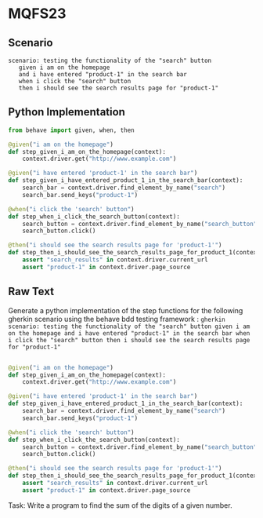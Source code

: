 # MQFS23
## Scenario
```gherkin
scenario: testing the functionality of the "search" button 
   given i am on the homepage 
   and i have entered "product-1" in the search bar 
   when i click the "search" button 
   then i should see the search results page for "product-1"
```


## Python Implementation
```python
from behave import given, when, then

@given("i am on the homepage")
def step_given_i_am_on_the_homepage(context):
    context.driver.get("http://www.example.com")

@given("i have entered 'product-1' in the search bar")
def step_given_i_have_entered_product_1_in_the_search_bar(context):
    search_bar = context.driver.find_element_by_name("search")
    search_bar.send_keys("product-1")

@when("i click the 'search' button")
def step_when_i_click_the_search_button(context):
    search_button = context.driver.find_element_by_name("search_button")
    search_button.click()

@then("i should see the search results page for 'product-1'")
def step_then_i_should_see_the_search_results_page_for_product_1(context):
    assert "search_results" in context.driver.current_url
    assert "product-1" in context.driver.page_source
```


## Raw Text
Generate a python implementation of the step functions for the following gherkin scenario using the behave bdd testing framework : ```gherkin scenario: testing the functionality of the "search" button given i am on the homepage and i have entered "product-1" in the search bar when i click the "search" button then i should see the search results page for "product-1" ```



```python from behave import given, when, then

@given("i am on the homepage")
def step_given_i_am_on_the_homepage(context):
    context.driver.get("http://www.example.com")

@given("i have entered 'product-1' in the search bar")
def step_given_i_have_entered_product_1_in_the_search_bar(context):
    search_bar = context.driver.find_element_by_name("search")
    search_bar.send_keys("product-1")

@when("i click the 'search' button")
def step_when_i_click_the_search_button(context):
    search_button = context.driver.find_element_by_name("search_button")
    search_button.click()

@then("i should see the search results page for 'product-1'")
def step_then_i_should_see_the_search_results_page_for_product_1(context):
    assert "search_results" in context.driver.current_url
    assert "product-1" in context.driver.page_source
```

Task: Write a program to find the sum of the digits of a given number.
